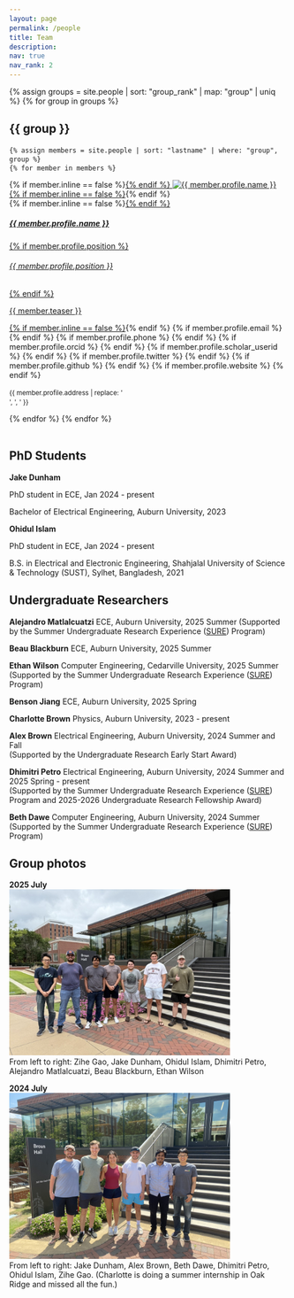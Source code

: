 ```yaml
---
layout: page
permalink: /people
title: Team
description: 
nav: true
nav_rank: 2
---
```

{% assign groups = site.people | sort: "group_rank" | map: "group" | uniq %}
{% for group in groups %}
## {{ group }}

    {% assign members = site.people | sort: "lastname" | where: "group", group %}
    {% for member in members %}
<p>
    <div class="card {% if member.inline == false %}hoverable{% endif %}">
        <div class="row no-gutters">
            <div class="col-sm-4 col-md-3">
            	{% if member.inline == false %}<a href="{{ member.url | relative_url }}">{% endif %}
                <img src="{{ '/assets/img/' | append: member.profile.image | relative_url }}" class="card-img img-fluid" alt="{{ member.profile.name }}" />
            	{% if member.inline == false %}</a>{% endif %}
            </div>
            <div class="team col-sm-8 col-md-9">
                <div class="card-body">
                    {% if member.inline == false %}<a href="{{ member.url | relative_url }}">{% endif %}
                    <h5 class="card-title">{{ member.profile.name }}</h5>
                    {% if member.profile.position %}<h6 class="card-subtitle mb-2 text-muted">{{ member.profile.position }}</h6>{% endif %}
                    <p class="card-text">
                        {{ member.teaser }}
                    </p>
                    {% if member.inline == false %}</a>{% endif %}
                    {% if member.profile.email %}
                        <a href="mailto:{{ member.profile.email }}" class="card-link"><i class="fas fa-envelope"></i></a>
                    {% endif %}
                    {% if member.profile.phone %}
                        <a href="tel:{{ member.profile.phone }}" class="card-link"><i class="fas fa-phone"></i></a>
                    {% endif %}
                    {% if member.profile.orcid %}
                        <a href="https://orcid.org/{{ site.orcid_id }}" title="ORCID"><i class="ai ai-orcid"></i></a>
                    {% endif %}
                    {% if member.profile.scholar_userid %}
                        <a href="https://scholar.google.com/citations?user={{ site.scholar_userid }}" title="Google Scholar"><i class="ai ai-google-scholar"></i></a>
                    {% endif %}
                    {% if member.profile.twitter %}
                        <a href="https://twitter.com/{{ member.profile.twitter }}" class="card-link" target="_blank"><i class="fab fa-twitter"></i></a>
                    {% endif %}
                    {% if member.profile.github %}
                        <a href="https://github.com/{{ member.profile.github }}" class="card-link" target="_blank"><i class="fab fa-github"></i></a>
                    {% endif %}
                    {% if member.profile.website %}
                        <a href="{{ member.profile.website }}" class="card-link" target="_blank"><i class="fas fa-globe"></i></a>
                    {% endif %}
                    <p class="card-text">
                        <small class="test-muted"><i class="fas fa-thumbtack"></i> {{ member.profile.address | replace: '<br />', ', ' }}</small>
                    </p>
                </div>
            </div>
        </div>
    </div>
</p>
    {% endfor %}
{% endfor %}
<br/><br/>

## PhD Students
**Jake Dunham** <a href="mailto:jbd0043@auburn.edu" class="card-link"><i class="fas fa-envelope"></i></a>

PhD student in ECE, Jan 2024 - present 

Bachelor of Electrical Engineering, Auburn University, 2023



**Ohidul Islam** <a href="mailto:ozi0003@auburn.edu" class="card-link"><i class="fas fa-envelope"></i></a>

PhD student in ECE, Jan 2024 - present  

B.S. in Electrical and Electronic Engineering, Shahjalal University of Science & Technology (SUST), Sylhet, Bangladesh, 2021



## Undergraduate Researchers

**Alejandro Matlalcuatzi**
ECE, Auburn University, 2025 Summer (Supported by the Summer Undergraduate Research Experience ([SURE](https://eng.auburn.edu/news/2024/07/sure-program-provides-undergraduate-students-with-taste-of-graduate-school.html)) Program) 

**Beau Blackburn**
ECE, Auburn University, 2025 Summer 

**Ethan Wilson**
Computer Engineering, Cedarville University, 2025 Summer (Supported by the Summer Undergraduate Research Experience ([SURE](https://eng.auburn.edu/news/2024/07/sure-program-provides-undergraduate-students-with-taste-of-graduate-school.html)) Program) 

**Benson Jiang**
ECE, Auburn University, 2025 Spring <a href="mailto:bzj0043@auburn.edu" class="card-link"><i class="fas fa-envelope"></i></a>

**Charlotte Brown**
Physics, Auburn University, 2023 - present
<a href="mailto:scb0118@auburn.edu" class="card-link"><i class="fas fa-envelope"></i></a>

**Alex Brown**
Electrical Engineering, Auburn University, 2024 Summer and Fall <a href="mailto:kab0182@auburn.edu" class="card-link"><i class="fas fa-envelope"></i></a>  
(Supported by the Undergraduate Research Early Start Award) 

**Dhimitri Petro**
Electrical Engineering, Auburn University, 2024 Summer and 2025 Spring - present <a href="mailto:dcp0030@auburn.edu" class="card-link"><i class="fas fa-envelope"></i></a>  
(Supported by the Summer Undergraduate Research Experience ([SURE](https://eng.auburn.edu/news/2024/07/sure-program-provides-undergraduate-students-with-taste-of-graduate-school.html)) Program and 2025-2026 Undergraduate Research Fellowship Award) 

**Beth Dawe**
Computer Engineering, Auburn University, 2024 Summer <a href="mailto:emd0063@auburn.edu" class="card-link"><i class="fas fa-envelope"></i></a>  
(Supported by the Summer Undergraduate Research Experience ([SURE](https://eng.auburn.edu/news/2024/07/sure-program-provides-undergraduate-students-with-taste-of-graduate-school.html)) Program) 

## Group photos

**2025 July**  
<img src="/assets/img/group_members/202507_group_photo.jpeg" width="400">  
From left to right: Zihe Gao, Jake Dunham, Ohidul Islam, Dhimitri Petro, Alejandro Matlalcuatzi, Beau Blackburn, Ethan Wilson

**2024 July**  
<img src="/assets/img/group_members/202407_group_photo.jpg" width="400">  
From left to right: Jake Dunham, Alex Brown, Beth Dawe, Dhimitri Petro, Ohidul Islam, Zihe Gao. (Charlotte is doing a summer internship in Oak Ridge and missed all the fun.)


